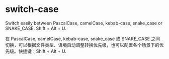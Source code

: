 # switch-case
Switch easily between PascalCase, camelCase, kebab-case, snake_case or SNAKE_CASE. Shift + Alt + U.

在 PascalCase, camelCase, kebab-case, snake_case 或 SNAKE_CASE 之间切换，可以根据文件类型、语境自动调整转换优先级，也可以配置各个场景下的优先级。快捷键：Shift + Alt + U.